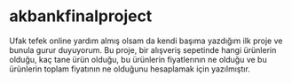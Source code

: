 # akbankfinalproject
Ufak tefek online yardım almış olsam da kendi başıma yazdığım ilk proje ve bunula gurur duyuyorum. Bu proje, bir alışveriş sepetinde hangi ürünlerin olduğu, kaç tane ürün olduğu, bu ürünlerin fiyatlerının ne olduğu ve bu ürünlerin toplam fiyatının ne olduğunu hesaplamak için yazılmıştır.
